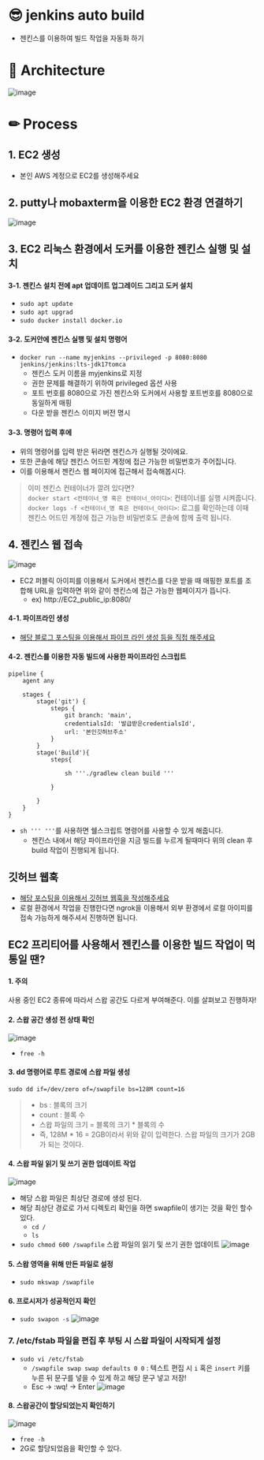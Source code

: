 # 😎 jenkins auto build
- 젠킨스를 이용하여 빌드 작업을 자동화 하기


# 🔨 Architecture
![image](https://github.com/yeomyaloo/jenkins-auto-build/assets/81970382/b1dca453-1c6e-437f-8c1e-7e491cfcbfdf)



# ✏ Process
## 1. EC2 생성
- 본인 AWS 계정으로 EC2를 생성해주세요

## 2. putty나 mobaxterm을 이용한 EC2 환경 연결하기
![image](https://github.com/yeomyaloo/jenkins-auto-build/assets/81970382/ebfe4c22-2bf8-4a6a-82c1-0b7e7dc0fa3c)

## 3. EC2 리눅스 환경에서 도커를 이용한 젠킨스 실행 및 설치
#### 3-1. 젠킨스 설치 전에 apt 업데이트 업그레이드 그리고 도커 설치
- `sudo apt update`
- `sudo apt upgrad`
- `sudo ducker install docker.io`
#### 3-2. 도커안에 젠킨스 실행 및 설치 명령어
- `docker run --name myjenkins --privileged -p 8080:8080 jenkins/jenkins:lts-jdk17tomca`
  - 젠킨스 도커 이름을 myjenkins로 지정
  - 권한 문제를 해결하기 위하여 privileged 옵션 사용
  - 포트 번호를 8080으로 가진 젠킨스와 도커에서 사용할 포트번호를 8080으로 동일하게 매핑
  - 다운 받을 젠킨스 이미지 버전 명시

#### 3-3. 명령어 입력 후에
- 위의 명령어를 입력 받은 뒤라면 젠킨스가 실행될 것이에요.
- 또한 콘솔에 해당 젠킨스 어드민 계정에 접근 가능한 비밀번호가 주어집니다.
- 이를 이용해서 젠킨스 웹 페이지에 접근해서 접속해봅시다.

> 이미 젠킨스 컨테이너가 깔려 있다면?<br>
> `docker start <컨테이너_명 혹은 컨테이너_아이디>`: 컨테이너를 실행 시켜줍니다.<br>
> `docker logs -f <컨테이너_명 혹은 컨테이너_아이디>`: 로그를 확인하는데 이때 젠킨스 어드민 계정에 접근 가능한 비밀번호도 콘솔에 함께 출력 됩니다.

## 4. 젠킨스 웹 접속
![image](https://github.com/yeomyaloo/jenkins-auto-build/assets/81970382/62d78513-86d7-484f-a6da-5f11facd583d)
- EC2 퍼블릭 아이피를 이용해서 도커에서 젠킨스를 다운 받을 때 매핑한 포트를 조합해 URL을 입력하면 위와 같이 젠킨스에 접근 가능한 웹페이지가 뜹니다.
  - ex) http://EC2_public_ip:8080/

#### 4-1. 파이프라인 생성
- [해당 블로그 포스팅을 이용해서 파이프 라인 생성 등을 직접 해주세요](https://narup.tistory.com/224)

#### 4-2. 젠킨스를 이용한 자동 빌드에 사용한 파이프라인 스크립트
```
pipeline {
    agent any

    stages {
        stage('git') {
            steps {
                git branch: 'main', 
                credentialsId: '발급받은credentialsId',
                url: '본인깃허브주소'
            }
        }
        stage('Build'){
            steps{
                
                sh '''./gradlew clean build '''
                
            }
            
        }
    }
}
```
- `sh ''' '''`를 사용하면 쉘스크립트 명령어를 사용할 수 있게 해줍니다.
  - 젠킨스 내에서 해당 파이프라인을 지금 빌드를 누르게 될때마다 위의 clean 후 build 작업이 진행되게 됩니다.

## 깃허브 웹훅
- [해당 포스팅을 이용해서 깃허브 웹훅을 작성해주세요](https://hororolol.tistory.com/528) 
- 로컬 환경에서 작업을 진행한다면 ngrok을 이용해서 외부 환경에서 로컬 아이피를 접속 가능하게 해주셔서 진행하면 됩니다. 
## EC2 프리티어를 사용해서 젠킨스를 이용한 빌드 작업이 먹통일 땐?
#### 1. 주의

사용 중인 EC2 종류에 따라서 스왑 공간도 다르게 부여해준다. 이를 살펴보고 진행하자!

#### 2. 스왑 공간 생성 전 상태 확인
![image](https://github.com/yeomyaloo/jenkins-auto-build/assets/81970382/12f58071-cb71-46c2-ada8-70410138f44c)
- `free -h`

#### 3. dd 명령어로 루트 경로에 스왑 파일 생성

`sudo dd if=/dev/zero of=/swapfile bs=128M count=16` 

> - bs : 블록의 크기
> - count : 블록 수
> - 스왑 파일의 크기 = 블록의 크기 * 블록의 수
> - 즉, 128M * 16 = 2GB이라서 위와 같이 입력한다. 스왑 파일의 크기가 2GB가 되는 것이다.


#### 4. 스왑 파일 읽기 및 쓰기 권한 업데이트 작업
![image](https://github.com/yeomyaloo/jenkins-auto-build/assets/81970382/eca1470c-3216-483b-8ad6-9e3d634fafe1)
- 해당 스왑 파일은 최상단 경로에 생성 된다.
- 해당 최상단 경로로 가서 디렉토리 확인을 하면 swapfile이 생기는 것을 확인 할수 있다.
    - `cd /`
    - `ls`
- `sudo chmod 600 /swapfile` 스왑 파일의 읽기 및 쓰기 권한 업데이트
![image](https://github.com/yeomyaloo/jenkins-auto-build/assets/81970382/01288b08-08f9-4a2e-aaf5-e08835aeeb5d)

#### 5. 스왑 영역을 위해 만든 파일로 설정
- `sudo mkswap /swapfile`

#### 6. 프로시저가 성공적인지 확인
- `sudo swapon -s`
![image](https://github.com/yeomyaloo/jenkins-auto-build/assets/81970382/5f483045-dd0f-42c2-bbda-cee26f2e24ca)

### 7. /etc/fstab 파일을 편집 후 부팅 시 스왑 파일이 시작되게 설정
- `sudo vi /etc/fstab`
    - `/swapfile swap swap defaults 0 0` : 텍스트 편집 시 `i` 혹은 `insert` 키를 누른 뒤 문구를 넣을 수 있게 하고 해당 문구 넣고 저장!
    - Esc → :wq! → Enter
![image](https://github.com/yeomyaloo/jenkins-auto-build/assets/81970382/988b5b4d-efc7-4258-997c-692ec74007fa)

#### 8. 스왑공간이 할당되었는지 확인하기
![image](https://github.com/yeomyaloo/jenkins-auto-build/assets/81970382/8270733b-6966-457d-9a06-579fc5943719)

- `free -h`
- 2G로 할당되었음을 확인할 수 있다.
  
